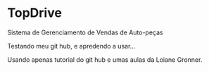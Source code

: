 # TopDrive
Sistema de Gerenciamento de Vendas de Auto-peças

Testando meu git hub, e apredendo a usar...

Usando apenas tutorial do git hub e umas aulas da Loiane Gronner.
